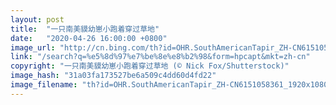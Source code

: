 ```yaml
---
layout: post
title:  "一只南美貘幼崽小跑着穿过草地"
date:   "2020-04-26 16:00:00 +0800"
image_url: "http://cn.bing.com/th?id=OHR.SouthAmericanTapir_ZH-CN6151058361_1920x1080.jpg&rf=LaDigue_1920x1080.jpg&pid=hp"
link: "/search?q=%e5%8d%97%e7%be%8e%e8%b2%98&form=hpcapt&mkt=zh-cn"
copyright: "一只南美貘幼崽小跑着穿过草地 (© Nick Fox/Shutterstock)"
image_hash: "31a03fa173527be6a509c4dd60d4fd22"
image_filename: "th?id=OHR.SouthAmericanTapir_ZH-CN6151058361_1920x1080.jpg&rf=LaDigue_1920x1080.jpg&pid=hp"
---
```

